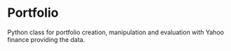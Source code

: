 # Portfolio
Python class for portfolio creation, manipulation and evaluation with Yahoo finance providing the data.
